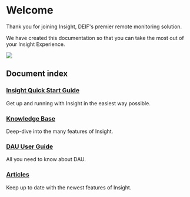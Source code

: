 # Welcome

Thank you for joining Insight, DEIF's premier remote monitoring solution.

We have created this documentation so that you can take the most out of your Insight Experience.

![](.gitbook/assets/insight_logo-1.gif)

## Document index

### [Insight Quick Start Guide ](quick-start-guide/about-insight.md)

Get up and running with Insight in the easiest way possible.

### [Knowledge Base](knowledge-base/getting-started.md)

Deep-dive into the many features of Insight.

### [DAU User Guide](dau-user-guide/untitled/)

All you need to know about DAU.

### [Articles](articles/our-articles.md)

Keep up to date with the newest features of Insight.



#### 



